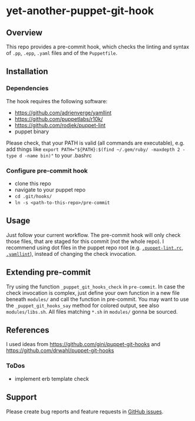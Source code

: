 # yet-another-puppet-git-hook
## Overview
This repo provides a pre-commit hook, which checks the linting and syntax of `.pp`, `.epp`, `.yaml` files and of the `Puppetfile`.

## Installation 
### Dependencies
The hook requires the following software:
* https://github.com/adrienverge/yamllint
* https://github.com/puppetlabs/r10k/
* https://github.com/rodjek/puppet-lint
* puppet binary

Please check, that your PATH is valid (all commands are executable), e.g. add things like `export PATH="${PATH}:$(find ~/.gem/ruby/ -maxdepth 2 -type d -name bin)"` to your .bashrc

### Configure pre-commit hook
* clone this repo
* navigate to your puppet repo
* `cd .git/hooks/`
* `ln -s <path-to-this-repo>/pre-commit`

## Usage
Just follow your current workflow. The pre-commit hook will only check those files, that are staged for this commit (not the whole repo). 
I recommend using dot files in the puppet repo root (e.g. [`.puppet-lint.rc`](https://github.com/rodjek/puppet-lint#configuration-file), [`.yamllint`](https://yamllint.readthedocs.io/en/stable/rules.html)), instead of changing the check invocation.

## Extending pre-commit
Try using the function `_puppet_git_hooks_check` in `pre-commit`. In case the check invocation is complex, just define your own function in a new file beneath `modules/` and call the function in pre-commit. You may want to use the `_puppet_git_hooks_say` method for colored output, see also `modules/libs.sh`. All files matching `*.sh` in `modules/` gonna be sourced.

## References
I used ideas from https://github.com/gini/puppet-git-hooks and https://github.com/drwahl/puppet-git-hooks

### ToDos
* implement erb template check

## Support
Please create bug reports and feature requests in [GitHub issues](https://github.com/chrisongthb/yet-another-puppet-git-hook/issues).

